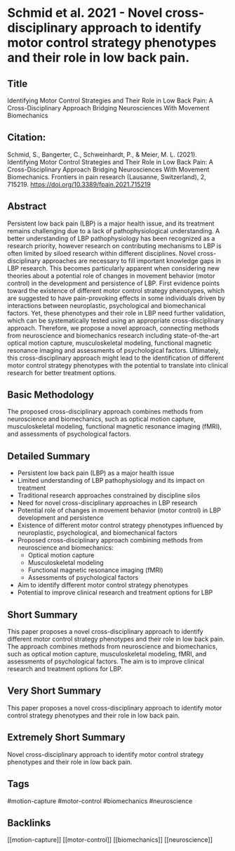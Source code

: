 
# Schmid et al. 2021 - Novel cross-disciplinary approach to identify motor control strategy phenotypes and their role in low back pain.

## Title

Identifying Motor Control Strategies and Their Role in Low Back Pain: A Cross-Disciplinary Approach Bridging Neurosciences With Movement Biomechanics


## Citation:

Schmid, S., Bangerter, C., Schweinhardt, P., & Meier, M. L. (2021). Identifying Motor Control Strategies and Their Role in Low Back Pain: A Cross-Disciplinary Approach Bridging Neurosciences With Movement Biomechanics. Frontiers in pain research (Lausanne, Switzerland), 2, 715219. https://doi.org/10.3389/fpain.2021.715219


## Abstract

Persistent low back pain (LBP) is a major health issue, and its treatment remains challenging due to a lack of pathophysiological understanding. A better understanding of LBP pathophysiology has been recognized as a research priority, however research on contributing mechanisms to LBP is often limited by siloed research within different disciplines. Novel cross-disciplinary approaches are necessary to fill important knowledge gaps in LBP research. This becomes particularly apparent when considering new theories about a potential role of changes in movement behavior (motor control) in the development and persistence of LBP. First evidence points toward the existence of different motor control strategy phenotypes, which are suggested to have pain-provoking effects in some individuals driven by interactions between neuroplastic, psychological and biomechanical factors. Yet, these phenotypes and their role in LBP need further validation, which can be systematically tested using an appropriate cross-disciplinary approach. Therefore, we propose a novel approach, connecting methods from neuroscience and biomechanics research including state-of-the-art optical motion capture, musculoskeletal modeling, functional magnetic resonance imaging and assessments of psychological factors. Ultimately, this cross-disciplinary approach might lead to the identification of different motor control strategy phenotypes with the potential to translate into clinical research for better treatment options.


## Basic Methodology

The proposed cross-disciplinary approach combines methods from neuroscience and biomechanics, such as optical motion capture, musculoskeletal modeling, functional magnetic resonance imaging (fMRI), and assessments of psychological factors.


## Detailed Summary

* Persistent low back pain (LBP) as a major health issue
* Limited understanding of LBP pathophysiology and its impact on treatment
* Traditional research approaches constrained by discipline silos
* Need for novel cross-disciplinary approaches in LBP research
* Potential role of changes in movement behavior (motor control) in LBP development and persistence
* Existence of different motor control strategy phenotypes influenced by neuroplastic, psychological, and biomechanical factors
* Proposed cross-disciplinary approach combining methods from neuroscience and biomechanics:
    * Optical motion capture
    * Musculoskeletal modeling
    * Functional magnetic resonance imaging (fMRI)
    * Assessments of psychological factors
* Aim to identify different motor control strategy phenotypes
* Potential to improve clinical research and treatment options for LBP


## Short Summary

This paper proposes a novel cross-disciplinary approach to identify different motor control strategy phenotypes and their role in low back pain. The approach combines methods from neuroscience and biomechanics, such as optical motion capture, musculoskeletal modeling, fMRI, and assessments of psychological factors. The aim is to improve clinical research and treatment options for LBP.


## Very Short Summary

This paper proposes a novel cross-disciplinary approach to identify motor control strategy phenotypes and their role in low back pain.


## Extremely Short Summary

Novel cross-disciplinary approach to identify motor control strategy phenotypes and their role in low back pain.


## Tags

#motion-capture
#motor-control
#biomechanics
#neuroscience


## Backlinks

[[motion-capture]]
[[motor-control]]
[[biomechanics]]
[[neuroscience]]
